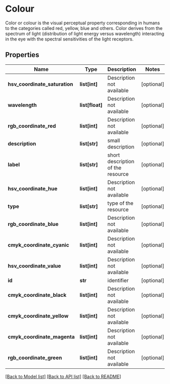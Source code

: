# Colour

Color or colour is the visual perceptual property corresponding in humans to the categories called red, yellow, blue and others. Color derives from the spectrum of light (distribution of light energy versus wavelength) interacting in the eye with the spectral sensitivities of the light receptors.
## Properties
Name | Type | Description | Notes
------------ | ------------- | ------------- | -------------
**hsv_coordinate_saturation** | **list[int]** | Description not available | [optional] 
**wavelength** | **list[float]** | Description not available | [optional] 
**rgb_coordinate_red** | **list[int]** | Description not available | [optional] 
**description** | **list[str]** | small description | [optional] 
**label** | **list[str]** | short description of the resource | [optional] 
**hsv_coordinate_hue** | **list[int]** | Description not available | [optional] 
**type** | **list[str]** | type of the resource | [optional] 
**rgb_coordinate_blue** | **list[int]** | Description not available | [optional] 
**cmyk_coordinate_cyanic** | **list[int]** | Description not available | [optional] 
**hsv_coordinate_value** | **list[int]** | Description not available | [optional] 
**id** | **str** | identifier | [optional] 
**cmyk_coordinate_black** | **list[int]** | Description not available | [optional] 
**cmyk_coordinate_yellow** | **list[int]** | Description not available | [optional] 
**cmyk_coordinate_magenta** | **list[int]** | Description not available | [optional] 
**rgb_coordinate_green** | **list[int]** | Description not available | [optional] 

[[Back to Model list]](../README.md#documentation-for-models) [[Back to API list]](../README.md#documentation-for-api-endpoints) [[Back to README]](../README.md)



